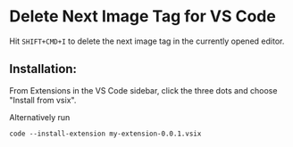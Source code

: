 # Delete Next Image Tag for VS Code

Hit `SHIFT+CMD+I` to delete the next image tag in the currently opened editor.

## Installation:
From Extensions in the VS Code sidebar, click the three dots and choose "Install from vsix".

Alternatively run

`code --install-extension my-extension-0.0.1.vsix`